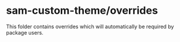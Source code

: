 # sam-custom-theme/overrides

This folder contains overrides which will automatically be required by package users.
